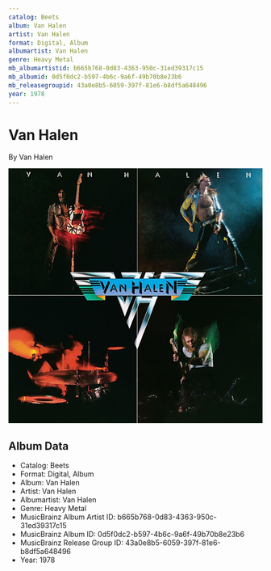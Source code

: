 ```yaml
---
catalog: Beets
album: Van Halen
artist: Van Halen
format: Digital, Album
albumartist: Van Halen
genre: Heavy Metal
mb_albumartistid: b665b768-0d83-4363-950c-31ed39317c15
mb_albumid: 0d5f0dc2-b597-4b6c-9a6f-49b70b8e23b6
mb_releasegroupid: 43a0e8b5-6059-397f-81e6-b8df5a648496
year: 1978
---
```


# Van Halen

By Van Halen

![](../../assets/beetscovers/Van_Halen-Van_Halen.jpg)

## Album Data

- Catalog: Beets
- Format: Digital, Album
- Album: Van Halen
- Artist: Van Halen
- Albumartist: Van Halen
- Genre: Heavy Metal
- MusicBrainz Album Artist ID: b665b768-0d83-4363-950c-31ed39317c15
- MusicBrainz Album ID: 0d5f0dc2-b597-4b6c-9a6f-49b70b8e23b6
- MusicBrainz Release Group ID: 43a0e8b5-6059-397f-81e6-b8df5a648496
- Year: 1978


